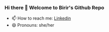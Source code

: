 ### Hi there 👋 Welcome to Birir's Github Repo

-  📫 How to reach me: [Linkedin](https://www.linkedin.com/in/puritybirir/)
-  😄 Pronouns: she/her
 
